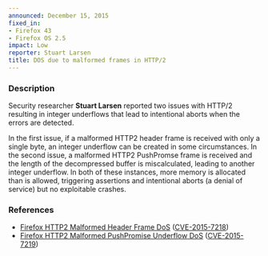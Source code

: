 ```yaml
---
announced: December 15, 2015
fixed_in:
- Firefox 43
- Firefox OS 2.5
impact: Low
reporter: Stuart Larsen
title: DOS due to malformed frames in HTTP/2
---
```


<h3>Description</h3>

<p>Security researcher <strong>Stuart Larsen</strong> reported two issues with HTTP/2
resulting in integer underflows that lead to intentional aborts when the errors are
detected.
</p>

<p>In the first issue, if a malformed HTTP2 header frame is received with only a single
byte, an integer underflow can be created in some circumstances. In the second issue, a
malformed HTTP2 PushPromse frame is received and the length of the decompressed buffer is
miscalculated, leading to another integer underflow. In both of these instances, more
memory is allocated than is allowed, triggering assertions and intentional aborts (a
denial of service) but no exploitable crashes.
</p>

<h3>References</h3>

<ul>
  <li><a href="https://bugzilla.mozilla.org/show_bug.cgi?id=1194818">
      Firefox HTTP2 Malformed Header Frame DoS</a>
(<a href="http://cve.mitre.org/cgi-bin/cvename.cgi?name=CVE-2015-7218"
class="ex-ref">CVE-2015-7218</a>)</li>
  <li><a href="https://bugzilla.mozilla.org/show_bug.cgi?id=1194820">
       Firefox HTTP2 Malformed PushPromise Underflow DoS</a>
(<a href="http://cve.mitre.org/cgi-bin/cvename.cgi?name=CVE-2015-7219"
class="ex-ref">CVE-2015-7219</a>)</li>
</ul>

